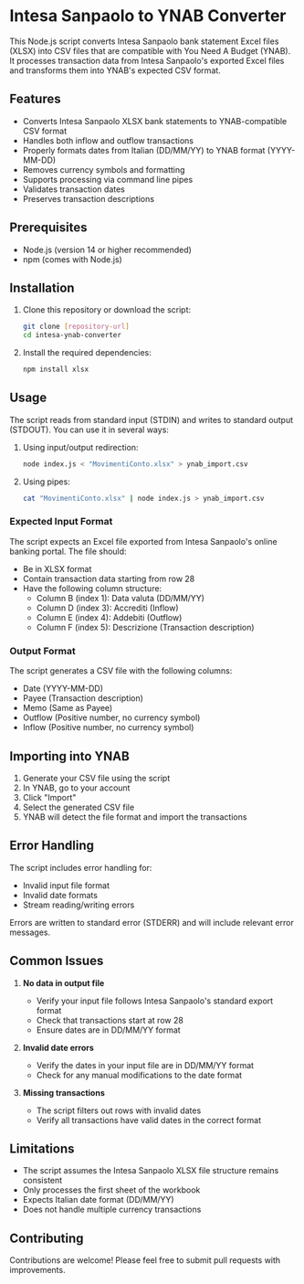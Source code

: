 # Intesa Sanpaolo to YNAB Converter

This Node.js script converts Intesa Sanpaolo bank statement Excel files (XLSX) into CSV files that are compatible with You Need A Budget (YNAB). It processes transaction data from Intesa Sanpaolo's exported Excel files and transforms them into YNAB's expected CSV format.

## Features

- Converts Intesa Sanpaolo XLSX bank statements to YNAB-compatible CSV format
- Handles both inflow and outflow transactions
- Properly formats dates from Italian (DD/MM/YY) to YNAB format (YYYY-MM-DD)
- Removes currency symbols and formatting
- Supports processing via command line pipes
- Validates transaction dates
- Preserves transaction descriptions

## Prerequisites

- Node.js (version 14 or higher recommended)
- npm (comes with Node.js)

## Installation

1. Clone this repository or download the script:
   ```bash
   git clone [repository-url]
   cd intesa-ynab-converter
   ```

2. Install the required dependencies:
   ```bash
   npm install xlsx
   ```

## Usage

The script reads from standard input (STDIN) and writes to standard output (STDOUT). You can use it in several ways:

1. Using input/output redirection:
   ```bash
   node index.js < "MovimentiConto.xlsx" > ynab_import.csv
   ```

2. Using pipes:
   ```bash
   cat "MovimentiConto.xlsx" | node index.js > ynab_import.csv
   ```

### Expected Input Format

The script expects an Excel file exported from Intesa Sanpaolo's online banking portal. The file should:
- Be in XLSX format
- Contain transaction data starting from row 28
- Have the following column structure:
  - Column B (index 1): Data valuta (DD/MM/YY)
  - Column D (index 3): Accrediti (Inflow)
  - Column E (index 4): Addebiti (Outflow)
  - Column F (index 5): Descrizione (Transaction description)

### Output Format

The script generates a CSV file with the following columns:
- Date (YYYY-MM-DD)
- Payee (Transaction description)
- Memo (Same as Payee)
- Outflow (Positive number, no currency symbol)
- Inflow (Positive number, no currency symbol)

## Importing into YNAB

1. Generate your CSV file using the script
2. In YNAB, go to your account
3. Click "Import" 
4. Select the generated CSV file
5. YNAB will detect the file format and import the transactions

## Error Handling

The script includes error handling for:
- Invalid input file format
- Invalid date formats
- Stream reading/writing errors

Errors are written to standard error (STDERR) and will include relevant error messages.

## Common Issues

1. **No data in output file**
   - Verify your input file follows Intesa Sanpaolo's standard export format
   - Check that transactions start at row 28
   - Ensure dates are in DD/MM/YY format

2. **Invalid date errors**
   - Verify the dates in your input file are in DD/MM/YY format
   - Check for any manual modifications to the date format

3. **Missing transactions**
   - The script filters out rows with invalid dates
   - Verify all transactions have valid dates in the correct format

## Limitations

- The script assumes the Intesa Sanpaolo XLSX file structure remains consistent
- Only processes the first sheet of the workbook
- Expects Italian date format (DD/MM/YY)
- Does not handle multiple currency transactions

## Contributing

Contributions are welcome! Please feel free to submit pull requests with improvements.
